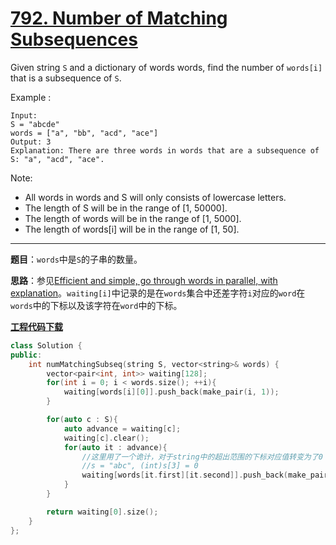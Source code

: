 # [792. Number of Matching Subsequences](https://leetcode.com/problems/number-of-matching-subsequences/)

Given string `S` and a dictionary of words words, find the number of `words[i]` that is a subsequence of `S`.

Example :

    Input:
    S = "abcde"
    words = ["a", "bb", "acd", "ace"]
    Output: 3
    Explanation: There are three words in words that are a subsequence of S: "a", "acd", "ace".

Note:

- All words in words and S will only consists of lowercase letters.
- The length of S will be in the range of [1, 50000].
- The length of words will be in the range of [1, 5000].
- The length of words[i] will be in the range of [1, 50].

-----

**题目**：`words`中是`S`的子串的数量。

**思路**：参见[Efficient and simple, go through words in parallel, with explanation](https://leetcode.com/problems/number-of-matching-subsequences/discuss/117634/Efficient-and-simple-go-through-words-in-parallel-with-explanation)。`waiting[i]`中记录的是在`words`集合中还差字符`i`对应的`word`在`words`中的下标以及该字符在`word`中的下标。

[**工程代码下载**](https://github.com/abesft/leetcode)

```cpp
class Solution {
public:
    int numMatchingSubseq(string S, vector<string>& words) {
        vector<pair<int, int>> waiting[128];
        for(int i = 0; i < words.size(); ++i){
            waiting[words[i][0]].push_back(make_pair(i, 1));
        }

        for(auto c : S){
            auto advance = waiting[c];
            waiting[c].clear();
            for(auto it : advance){
                //这里用了一个诡计，对于string中的超出范围的下标对应值转变为了0
                //s = "abc", (int)s[3] = 0
                waiting[words[it.first][it.second]].push_back(make_pair(it.first, ++it.second));
            }
        }

        return waiting[0].size();
    }
};
```
